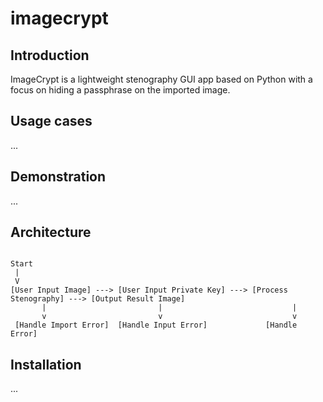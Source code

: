 # imagecrypt

## Introduction

ImageCrypt is a lightweight stenography GUI app based on Python with a focus on hiding a passphrase on the imported image.

## Usage cases

...

## Demonstration

...

## Architecture

```plaintext

Start
 |
 V
[User Input Image] ---> [User Input Private Key] ---> [Process Stenography] ---> [Output Result Image]
       |                         |                             |
       v                         v                             v
 [Handle Import Error]  [Handle Input Error]             [Handle Error]
```

## Installation

...